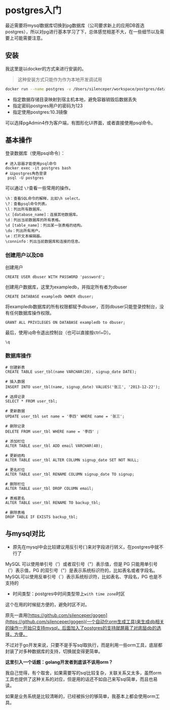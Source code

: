# postgres入门


最近需要将mysql数据库切换到pg数据库（公司要求新上的应用DB首选postgres），所以对pg进行基本学习了下，总体感觉相差不大，在一些细节以及需要上可能需要注意。

## 安装
我这里是以docker的方式来进行安装的。
> 这种安装方式只能作为作为本地开发调试用

```bash
docker run --name postgres -v /Users/silenceper/workspace/postgres/data:/var/lib/postgresql/data -e POSTGRES_PASSWORD=123 -p 5432:5432 -d postgres:10.3
```

- 指定数据存储目录映射到宿主机本地，避免容器销毁后数据丢失
- 指定密码postgres用户的密码为123
- 指定使用postgres:10.3镜像

可以选择pgAdmin4作为客户端，有图形化UI界面，或者直接使用psql命令。

## 基本操作

登录数据库（使用psql命令）：

```
# 进入容器才能使用psql命令
docker exec -it postgres bash 
# 以postgres角色登录
 psql -U postgres
```

可以通过 `\?`查看一些常用的操作。

```
\h：查看SQL命令的解释，比如\h select。
\?：查看psql命令列表。
\l：列出所有数据库。
\c [database_name]：连接其他数据库。
\d：列出当前数据库的所有表格。
\d [table_name]：列出某一张表格的结构。
\du：列出所有用户。
\e：打开文本编辑器。
\conninfo：列出当前数据库和连接的信息。
```

### 创建用户以及DB
创建用户
```
CREATE USER dbuser WITH PASSWORD 'password';
```
创建用户数据库，这里为exampledb，并指定所有者为dbuser
```
CREATE DATABASE exampledb OWNER dbuser;
```

将exampledb数据库的所有权限都赋予dbuser，否则dbuser只能登录控制台，没有任何数据库操作权限。

```
GRANT ALL PRIVILEGES ON DATABASE exampledb to dbuser;
```

最后，使用\q命令退出控制台（也可以直接按ctrl+D）。

```
\q

```

### 数据库操作

```
# 创建新表
CREATE TABLE user_tbl(name VARCHAR(20), signup_date DATE);

# 插入数据
INSERT INTO user_tbl(name, signup_date) VALUES('张三', '2013-12-22');

# 选择记录
SELECT * FROM user_tbl;

# 更新数据
UPDATE user_tbl set name = '李四' WHERE name = '张三';

# 删除记录
DELETE FROM user_tbl WHERE name = '李四' ;

# 添加栏位
ALTER TABLE user_tbl ADD email VARCHAR(40);

# 更新结构
ALTER TABLE user_tbl ALTER COLUMN signup_date SET NOT NULL;

# 更名栏位
ALTER TABLE user_tbl RENAME COLUMN signup_date TO signup;

# 删除栏位
ALTER TABLE user_tbl DROP COLUMN email;

# 表格更名
ALTER TABLE user_tbl RENAME TO backup_tbl;

# 删除表格
DROP TABLE IF EXISTS backup_tbl;
```

## 与mysql对比

- 原先在mysql中会比较建议用反引号(`)来对字段进行转义，在postgres中就不行了

MySQL 可以使用单引号（’）或者双引号（"）表示值，但是 PG 只能用单引号（’）表示值，PG 的双引号（"）是表示系统标识符的，比如表名或者字段名。MySQL可以使用反单引号（`）表示系统标识符，比如表名、字段名，PG 也是不支持的

- 时间类型：postgres中时间类型带上`with time zone`时区

这个在用的时候挺方便的，避免时区不对。

原先一直用[https://github.com/silenceper/gogen](https://github.com/silenceper/gogen)(一个自动化orm生成工具)来生成db相关的操作一开始只支持mysql，后面加入了postgres的支持就屏蔽了对底层db的选择，方便。

不过对于go开发来说，只要不是手写sql取执行，而是利用一些orm工具，底层都封装了对多种数据库的支持，切换就变得更简单。

**这里引入一个话题：golang开发者到底该不该用orm？**

我自己觉得，有个取舍，如果需要写的sql比较复杂，关联关系又太多，虽然orm工具也提供了这种关系的对应，但是用的话还不如自己来写sql简单，而且也易读。

如果是业务系统是比较清晰的，已经被拆分的够简单，我基本上都会使用orm工具。
